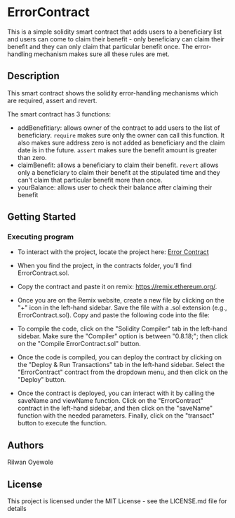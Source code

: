 # ErrorContract
This is a simple solidity smart contract that adds users to a beneficiary list and users can come to claim their benefit - only beneficiary can claim their benefit and they can only claim that particular benefit once. The error-handling mechanism makes sure all these rules are met.

## Description
This smart contract shows the solidity error-handling mechanisms which are required, assert and revert.

The smart contract has 3 functions:

- addBenefitiary: allows owner of the contract to add users to the list of beneficiary. ```require``` makes sure only the owner can call this function. It also makes sure address zero is not added as beneficiary and the claim date is in the future. ```assert``` makes sure the benefit amount is greater than zero.
- claimBenefit: allows a beneficiary to claim their benefit. ```revert``` allows only a beneficiary to claim their benefit at the stipulated time and they can't claim that particular benefit more than once.
- yourBalance: allows user to check their balance after claiming their benefit 

## Getting Started
### Executing program

- To interact with the project, locate the project here: [Error Contract](https://github.com/rilwan12oye/Error-Functions)
- When you find the project, in the contracts folder, you'll find ErrorContract.sol.
- Copy the contract and paste it on remix: https://remix.ethereum.org/.
- Once you are on the Remix website, create a new file by clicking on the "+" icon in the left-hand sidebar. Save the file with a .sol extension (e.g., ErrorContract.sol). Copy and paste the following code into the file:
- To compile the code, click on the "Solidity Compiler" tab in the left-hand sidebar. Make sure the "Compiler" option is between "0.8.18;";  then click on the "Compile ErrorContract.sol" button.
- Once the code is compiled, you can deploy the contract by clicking on the "Deploy & Run Transactions" tab in the left-hand sidebar. Select the "ErrorContract" contract from the dropdown menu, and then click on the "Deploy" button.

- Once the contract is deployed, you can interact with it by calling the saveName and viewName function. Click on the "ErrorContract" contract in the left-hand sidebar, and then click on the "saveName" function with the needed parameters. Finally, click on the "transact" button to execute the function.

## Authors
Rilwan Oyewole

## License
This project is licensed under the MIT License - see the LICENSE.md file for details
